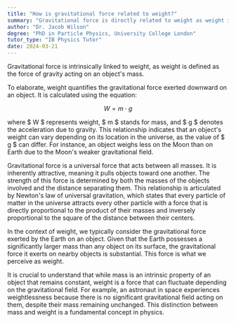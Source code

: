 ```yaml
---
title: "How is gravitational force related to weight?"
summary: "Gravitational force is directly related to weight as weight is the force of gravity acting on an object's mass."
author: "Dr. Jacob Wilson"
degree: "PhD in Particle Physics, University College London"
tutor_type: "IB Physics Tutor"
date: 2024-03-21
---
```


Gravitational force is intrinsically linked to weight, as weight is defined as the force of gravity acting on an object's mass.

To elaborate, weight quantifies the gravitational force exerted downward on an object. It is calculated using the equation:

$$
W = m \cdot g
$$

where $ W $ represents weight, $ m $ stands for mass, and $ g $ denotes the acceleration due to gravity. This relationship indicates that an object's weight can vary depending on its location in the universe, as the value of $ g $ can differ. For instance, an object weighs less on the Moon than on Earth due to the Moon's weaker gravitational field.

Gravitational force is a universal force that acts between all masses. It is inherently attractive, meaning it pulls objects toward one another. The strength of this force is determined by both the masses of the objects involved and the distance separating them. This relationship is articulated by Newton's law of universal gravitation, which states that every particle of matter in the universe attracts every other particle with a force that is directly proportional to the product of their masses and inversely proportional to the square of the distance between their centers.

In the context of weight, we typically consider the gravitational force exerted by the Earth on an object. Given that the Earth possesses a significantly larger mass than any object on its surface, the gravitational force it exerts on nearby objects is substantial. This force is what we perceive as weight.

It is crucial to understand that while mass is an intrinsic property of an object that remains constant, weight is a force that can fluctuate depending on the gravitational field. For example, an astronaut in space experiences weightlessness because there is no significant gravitational field acting on them, despite their mass remaining unchanged. This distinction between mass and weight is a fundamental concept in physics.
    